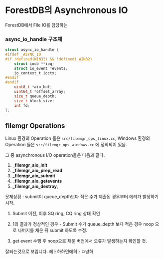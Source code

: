 # ForestDB의 Asynchronous IO

ForestDB에서 File IO를 담당하는 



### async_io_handle 구조체

```c
struct async_io_handle {
#ifdef _ASYNC_IO
#if !defined(WIN32) && !defined(_WIN32)
    struct iocb **ioq;
    struct io_event *events;
    io_context_t ioctx;
#endif
#endif
    uint8_t *aio_buf;
    uint64_t *offset_array;
    size_t queue_depth;
    size_t block_size;
    int fd;
};
```



## filemgr Operations

Linux 환경의 Operation 들은 `src/filemgr_ops_linux.cc`,
Windows 환경의 Operation 들은 `src/filemgr_ops_windows.cc` 에 정의되어 있음.

그 중 asynchronous I/O operation들은 다음과 같다.

1. **_filemgr_aio_init**
2. **_filemgr_aio_prep_read**
3. **_filemgr_aio_submit**
4. **_filemgr_aio_getevents**
5. **_filemgr_aio_destroy,**






문제상황 : submit이 queue_depth보다 적은 수가 제출된 경우부터 에러가 발생하기 시작.

1. Submit 이전, 이후 SQ ring, CQ ring 상태 확인

2. 1의 결과가 정상적인 경우 - Submit 수가 queue_depth 보다 적은 경우 noop 으로 나머지를 채운 뒤 submit 하도록 수정.

3. get event 수행 후 noop으로 채운 버전에서 오류가 발생하는지 확인할 것.

잘되는것으로 보입니다. 헤ㅏ하하먼에히ㅏㅁ넝하